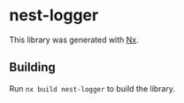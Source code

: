 # nest-logger

This library was generated with [Nx](https://nx.dev).

## Building

Run `nx build nest-logger` to build the library.
